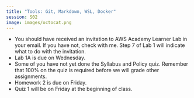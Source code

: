 ```yaml
---
title: "Tools: Git, Markdown, WSL, Docker"
session: S02
image: images/octocat.png
---
```

* You should have received an invitation to AWS Academy Learner Lab in your email. If you have not, check with me. Step 7 of Lab 1 will indicate what to do with the invitation.
* Lab 1A is due on Wednesday.
* Some of you have not yet done the Syllabus and Policy quiz. Remember that 100% on the quiz is required before we will grade other assignments.
* Homework 2 is due on Friday.
* Quiz 1 will be on Friday at the beginning of class.
